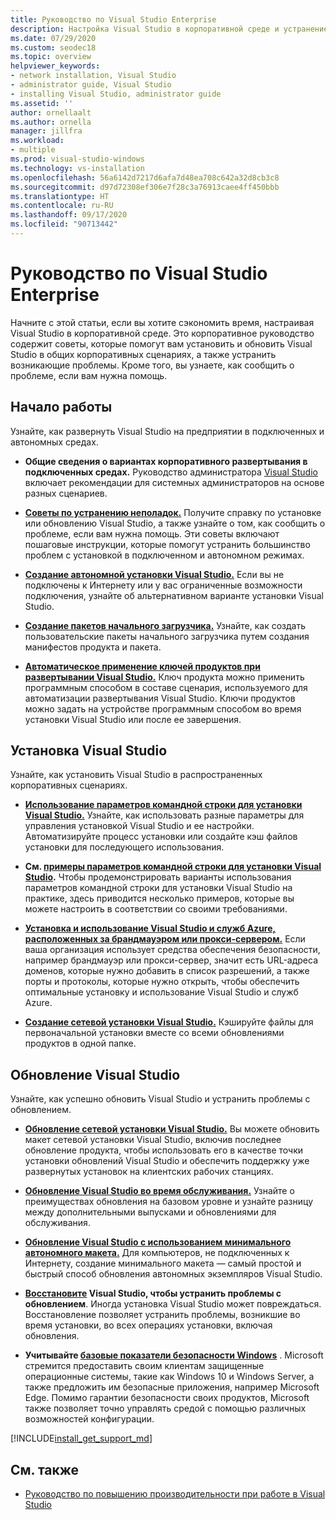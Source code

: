 ```yaml
---
title: Руководство по Visual Studio Enterprise
description: Настройка Visual Studio в корпоративной среде и устранение неполадок.
ms.date: 07/29/2020
ms.custom: seodec18
ms.topic: overview
helpviewer_keywords:
- network installation, Visual Studio
- administrator guide, Visual Studio
- installing Visual Studio, administrator guide
ms.assetid: ''
author: ornellaalt
ms.author: ornella
manager: jillfra
ms.workload:
- multiple
ms.prod: visual-studio-windows
ms.technology: vs-installation
ms.openlocfilehash: 56a6142d7217d6afa7d48ea708c642a32d8cb3c8
ms.sourcegitcommit: d97d72308ef306e7f28c3a76913caee4ff450bbb
ms.translationtype: HT
ms.contentlocale: ru-RU
ms.lasthandoff: 09/17/2020
ms.locfileid: "90713442"
---
```

# <a name="visual-studio-enterprise-guide"></a>Руководство по Visual Studio Enterprise
Начните с этой статьи, если вы хотите сэкономить время, настраивая Visual Studio в корпоративной среде. Это корпоративное руководство содержит советы, которые помогут вам установить и обновить Visual Studio в общих корпоративных сценариях, а также устранить возникающие проблемы. Кроме того, вы узнаете, как сообщить о проблеме, если вам нужна помощь. 

## <a name="get-started"></a>Начало работы 
Узнайте, как развернуть Visual Studio на предприятии в подключенных и автономных средах. 

- **Общие сведения о вариантах корпоративного развертывания в подключенных средах.** Руководство администратора [Visual Studio](visual-studio-administrator-guide.md) включает рекомендации для системных администраторов на основе разных сценариев. 

- **[Советы по устранению неполадок.](troubleshooting-installation-issues.md)** Получите справку по установке или обновлению Visual Studio, а также узнайте о том, как сообщить о проблеме, если вам нужна помощь. Эти советы включают пошаговые инструкции, которые помогут устранить большинство проблем с установкой в подключенном и автономном режимах. 

- **[Создание автономной установки Visual Studio.](create-an-offline-installation-of-visual-studio.md)** Если вы не подключены к Интернету или у вас ограниченные возможности подключения, узнайте об альтернативном варианте установки Visual Studio. 

- **[Создание пакетов начального загрузчика.](../deployment/creating-bootstrapper-packages.md)** Узнайте, как создать пользовательские пакеты начального загрузчика путем создания манифестов продукта и пакета. 

- **[Автоматическое применение ключей продуктов при развертывании Visual Studio.](automatically-apply-product-keys-when-deploying-visual-studio.md)** Ключ продукта можно применить программным способом в составе сценария, используемого для автоматизации развертывания Visual Studio. Ключи продуктов можно задать на устройстве программным способом во время установки Visual Studio или после ее завершения. 

## <a name="install-visual-studio"></a>Установка Visual Studio 

Узнайте, как установить Visual Studio в распространенных корпоративных сценариях. 

- **[Использование параметров командной строки для установки Visual Studio.](use-command-line-parameters-to-install-visual-studio.md)** Узнайте, как использовать разные параметры для управления установкой Visual Studio и ее настройки. Автоматизируйте процесс установки или создайте кэш файлов установки для последующего использования. 

- **См. [примеры параметров командной строки для установки Visual Studio](command-line-parameter-examples.md).** Чтобы продемонстрировать варианты использования параметров командной строки для установки Visual Studio на практике, здесь приводится несколько примеров, которые вы можете настроить в соответствии со своими требованиями. 

- **[Установка и использование Visual Studio и служб Azure, расположенных за брандмауэром или прокси-сервером.](install-and-use-visual-studio-behind-a-firewall-or-proxy-server.md)** Если ваша организация использует средства обеспечения безопасности, например брандмауэр или прокси-сервер, значит есть URL-адреса доменов, которые нужно добавить в список разрешений, а также порты и протоколы, которые нужно открыть, чтобы обеспечить оптимальные установку и использование Visual Studio и служб Azure. 

- **[Создание сетевой установки Visual Studio.](create-a-network-installation-of-visual-studio.md)** Кэшируйте файлы для первоначальной установки вместе со всеми обновлениями продуктов в одной папке.  

## <a name="update-visual-studio"></a>Обновление Visual Studio 

Узнайте, как успешно обновить Visual Studio и устранить проблемы с обновлением. 

- **[Обновление сетевой установки Visual Studio.](update-a-network-installation-of-visual-studio.md)** Вы можете обновить макет сетевой установки Visual Studio, включив последнее обновление продукта, чтобы использовать его в качестве точки установки обновлений Visual Studio и обеспечить поддержку уже развернутых установок на клиентских рабочих станциях.

- **[Обновление Visual Studio во время обслуживания.](update-servicing-baseline.md)** Узнайте о преимуществах обновления на базовом уровне и узнайте разницу между дополнительными выпусками и обновлениями для обслуживания. 

- **[Обновление Visual Studio с использованием минимального автономного макета.](update-minimal-layout.md)** Для компьютеров, не подключенных к Интернету, создание минимального макета — самый простой и быстрый способ обновления автономных экземпляров Visual Studio.

- **[Восстановите](repair-visual-studio.md) Visual Studio, чтобы устранить проблемы с обновлением**. Иногда установка Visual Studio может повреждаться. Восстановление позволяет устранить проблемы, возникшие во время установки, во всех операциях установки, включая обновления. 

- **Учитывайте [базовые показатели безопасности Windows](/windows/security/threat-protection/windows-security-baselines)** . Microsoft стремится предоставить своим клиентам защищенные операционные системы, такие как Windows 10 и Windows Server, а также предложить им безопасные приложения, например Microsoft Edge. Помимо гарантии безопасности своих продуктов, Microsoft также позволяет точно управлять средой с помощью различных возможностей конфигурации. 

[!INCLUDE[install_get_support_md](includes/install_get_support_md.md)]

## <a name="see-also"></a>См. также 

- [Руководство по повышению производительности при работе в Visual Studio](../ide/productivity-features.md)